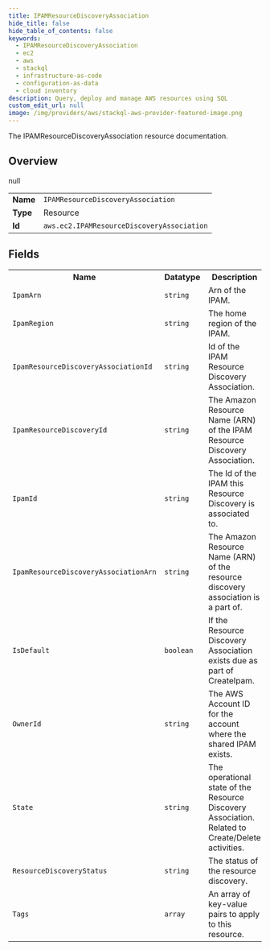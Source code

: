 ```yaml
---
title: IPAMResourceDiscoveryAssociation
hide_title: false
hide_table_of_contents: false
keywords:
  - IPAMResourceDiscoveryAssociation
  - ec2
  - aws
  - stackql
  - infrastructure-as-code
  - configuration-as-data
  - cloud inventory
description: Query, deploy and manage AWS resources using SQL
custom_edit_url: null
image: /img/providers/aws/stackql-aws-provider-featured-image.png
---
```

The IPAMResourceDiscoveryAssociation resource documentation.

## Overview
<table><tbody>
<tr><td><b>Name</b></td><td><code>IPAMResourceDiscoveryAssociation</code></td></tr>
<tr><td><b>Type</b></td><td>Resource</td></tr>
null
<tr><td><b>Id</b></td><td><code>aws.ec2.IPAMResourceDiscoveryAssociation</code></td></tr>
</tbody></table>

## Fields
<table><tbody>
<tr><th>Name</th><th>Datatype</th><th>Description</th></tr>
<tr><td><code>IpamArn</code></td><td><code>string</code></td><td>Arn of the IPAM.</td></tr><tr><td><code>IpamRegion</code></td><td><code>string</code></td><td>The home region of the IPAM.</td></tr><tr><td><code>IpamResourceDiscoveryAssociationId</code></td><td><code>string</code></td><td>Id of the IPAM Resource Discovery Association.</td></tr><tr><td><code>IpamResourceDiscoveryId</code></td><td><code>string</code></td><td>The Amazon Resource Name (ARN) of the IPAM Resource Discovery Association.</td></tr><tr><td><code>IpamId</code></td><td><code>string</code></td><td>The Id of the IPAM this Resource Discovery is associated to.</td></tr><tr><td><code>IpamResourceDiscoveryAssociationArn</code></td><td><code>string</code></td><td>The Amazon Resource Name (ARN) of the resource discovery association is a part of.</td></tr><tr><td><code>IsDefault</code></td><td><code>boolean</code></td><td>If the Resource Discovery Association exists due as part of CreateIpam.</td></tr><tr><td><code>OwnerId</code></td><td><code>string</code></td><td>The AWS Account ID for the account where the shared IPAM exists.</td></tr><tr><td><code>State</code></td><td><code>string</code></td><td>The operational state of the Resource Discovery Association. Related to Create/Delete activities.</td></tr><tr><td><code>ResourceDiscoveryStatus</code></td><td><code>string</code></td><td>The status of the resource discovery.</td></tr><tr><td><code>Tags</code></td><td><code>array</code></td><td>An array of key-value pairs to apply to this resource.</td></tr>
</tbody></table>